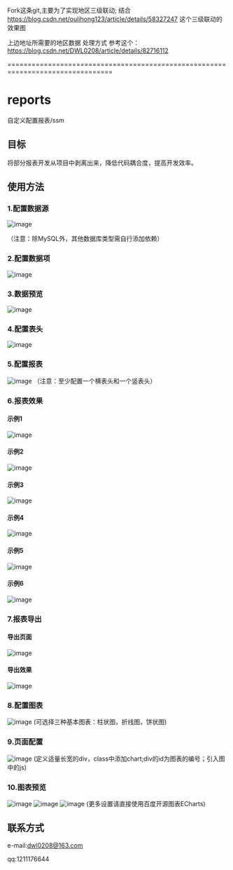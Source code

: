 Fork这条git,主要为了实现地区三级联动;
结合 https://blog.csdn.net/oulihong123/article/details/58327247  这个三级联动的效果图

上边地址所需要的地区数据 处理方式 参考这个： https://blog.csdn.net/DWL0208/article/details/82716112

================================================================================

# reports
自定义配置报表/ssm

## 目标

将部分报表开发从项目中剥离出来，降低代码耦合度，提高开发效率。

## 使用方法

### 1.配置数据源

![image](https://github.com/daiwenlong/reports/blob/master/doc/images/database.png)

（注意：除MySQL外，其他数据库类型需自行添加依赖）

### 2.配置数据项

![image](https://github.com/daiwenlong/reports/blob/master/doc/images/data.png)

### 3.数据预览

![image](https://github.com/daiwenlong/reports/blob/master/doc/images/view.png)

### 4.配置表头

![image](https://github.com/daiwenlong/reports/blob/master/doc/images/head.png)

### 5.配置报表

![image](https://github.com/daiwenlong/reports/blob/master/doc/images/report.png)
（注意：至少配置一个横表头和一个竖表头）

### 6.报表效果

#### 示例1
![image](https://github.com/daiwenlong/reports/blob/master/doc/images/table.png)

#### 示例2
![image](https://github.com/daiwenlong/reports/blob/master/doc/images/table1.png)

#### 示例3
![image](https://github.com/daiwenlong/reports/blob/master/doc/images/table2.png)

#### 示例4
![image](https://github.com/daiwenlong/reports/blob/master/doc/images/table3.png)

#### 示例5
![image](https://github.com/daiwenlong/reports/blob/master/doc/images/table4.png)

#### 示例6
![image](https://github.com/daiwenlong/reports/blob/master/doc/images/table5.png)

### 7.报表导出

#### 导出页面
![image](https://github.com/daiwenlong/reports/blob/master/doc/images/export.png)

#### 导出效果
![image](https://github.com/daiwenlong/reports/blob/master/doc/images/execl.png)

### 8.配置图表

![image](https://github.com/daiwenlong/reports/blob/master/doc/images/chart.png)
(可选择三种基本图表：柱状图，折线图，饼状图)

### 9.页面配置

![image](https://github.com/daiwenlong/reports/blob/master/doc/images/page.png)
(定义适量长宽的div，class中添加chart;div的id为图表的编号；引入图中的js)

### 10.图表预览

![image](https://github.com/daiwenlong/reports/blob/master/doc/images/bar.png)
![image](https://github.com/daiwenlong/reports/blob/master/doc/images/line.png)
![image](https://github.com/daiwenlong/reports/blob/master/doc/images/pie.png)
(更多设置请直接使用百度开源图表ECharts)

## 联系方式

e-mail:dwl0208@163.com

qq:1211176644



